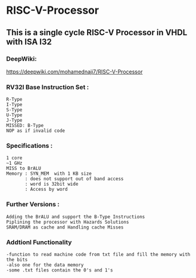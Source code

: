 # RISC-V-Processor
## This is a single cycle RISC-V Processor in VHDL with ISA I32  
### DeepWiki:  
https://deepwiki.com/mohamednaji7/RISC-V-Processor  
### RV32I Base Instruction Set :  
    R-Type  
    I-Type  
    S-Type  
    U-Type  
    J-Type  
    MISSED: B-Type  
    NOP as if invalid code  
### Specifications :  
    1 core  
    ~1 GHz  
    MISS to BrALU   
    Memory : SYN_MEM  with 1 KB size  
           : does not support out of band access  
           : word is 32bit wide  
           : Access by word  
### Further Versions :  
    Adding the BrALU and support the B-Type Instructions  
    Piplining the processor with Hazards Solutions  
    SRAM/DRAM as cache and Handling cache Misses 
### Addtionl Functionality
    -function to read machine code from txt file and fill the memory with the bits
    -also one for the data memory
    -some .txt files contain the 0's and 1's
